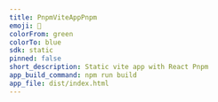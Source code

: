 ```yaml
---
title: PnpmViteAppPnpm
emoji: 🤡
colorFrom: green
colorTo: blue
sdk: static
pinned: false
short_description: Static vite app with React Pnpm
app_build_command: npm run build
app_file: dist/index.html
---
```

